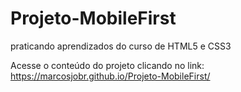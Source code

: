 # Projeto-MobileFirst
 praticando aprendizados do curso de HTML5 e CSS3

Acesse o conteúdo do projeto clicando no link: https://marcosjobr.github.io/Projeto-MobileFirst/
